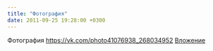 ```yaml
---
title: "Фотография"
date: 2011-09-25 19:28:00 +0300
---
```


Фотография
<a class="vk-attach" href="https://vk.com/photo41076938_268034952">https://vk.com/photo41076938_268034952</a>
<a class="vk-attach" href="https://vk.com/photo41076938_268034952">Вложение</a>
